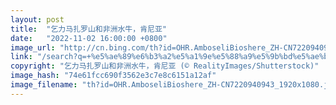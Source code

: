 ```yaml
---
layout: post
title:  "乞力马扎罗山和非洲水牛，肯尼亚"
date:   "2022-11-02 16:00:00 +0800"
image_url: "http://cn.bing.com/th?id=OHR.AmboseliBioshere_ZH-CN7220940943_1920x1080.jpg&rf=LaDigue_1920x1080.jpg&pid=hp"
link: "/search?q=+%e5%ae%89%e6%b3%a2%e5%a1%9e%e5%88%a9%e5%9b%bd%e5%ae%b6%e5%85%ac%e5%9b%ad&form=hpcapt&mkt=zh-cn"
copyright: "乞力马扎罗山和非洲水牛，肯尼亚 (© RealityImages/Shutterstock)"
image_hash: "74e61fcc690f3562e3c7e8c6151a12af"
image_filename: "th?id=OHR.AmboseliBioshere_ZH-CN7220940943_1920x1080.jpg&rf=LaDigue_1920x1080.jpg&pid=hp"
---
```

